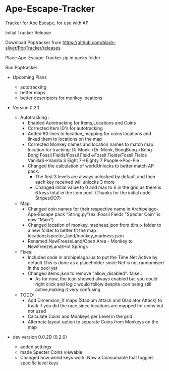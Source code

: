# Ape-Escape-Tracker

Tracker for Ape Escape, for use with AP

Initial Tracker Release

Download Poptracker from https://github.com/black-sliver/PopTracker/releases

Place Ape-Escape-Tracker.zip in packs folder

Run Poptracker

- Upcoming Plans
  - autotracking
  - better maps
  - better descriptors for monkey locations
  
- Version 0.2.1
	- Autotracking :
		- Enabled Autotracking for Items,Locations and Coins
		- Corrected Item ID's for autotracking
		- Added 60 lines to location_mapping for coins locations and linked them to locations on the map
		- Corrected Monkey names and location names to match map location for tracking: 
			Dr Monk->Dr. Monk, 
			BongBong->Bong-Bong
			Fossil Fields/Fossil Field->Fossil Fields/Fossil Fields
			VanillaS->Vanilla S
			Eight 7->Eighty 7
			Poople->Poo-Pie
		- Changed the calculation of worldUnlocks to better match AP pack: 
			- The first 3 levels are always unlocked by default and then each key received will unlocks 3 more
			- Changed initial value to 0 and max to 6 in the grid,as there is 6 keys total in the item pool.
		(Thanks for the initial code StripesOO7)
	- Map:
		- Changed coin names for their respective name in Archipelago-Ape-Escape pack "String.py"(ex.:Fossil Fields "Specter Coin" is now "Main") 
		- Changed location of monkey_madness.json from dim_x folder to a new folder to better fit the map : locations/specter_land/monkey_madness.json
		- Renamed NewFreezeLand/Open Area - Monkey to NewFreezeLand/Hot Springs
	- Fixes:
		- Included code in archipelago.lua to put the Time Net Active by default.This is done as a placeholder since Net is not randomised in the pool yet
		- Changed items.json to remove "allow_disabled": false :
			- As for now, the icon showed always enabled but you could right click and logic would follow despite icon being still active,making it very confusing
	- TODO:
		- Add Dimension_X maps (Stadium Attack and Gladiator Attack) to track if you did the race,since locations are mapped for coins but not used
		- Calculate Coins and Monkeys per Level in the grid
		- Alternate layout option to separate Coins from Monkeys on the map
- dev version 0.0.2D (0.2.0)
  - added settings
  - made Specter Coins viewable
  - Changed how world keys work. Now a Consumable that toggles specific level keys
